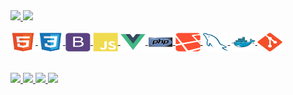 <div>
  <a href="https://github.com/migueljuniorpa">
  <img height="180em" src="https://github-readme-stats.vercel.app/api?username=migueljuniorpa&show_icons=true&theme=dracula&include_all_commits=true&count_private=true"/>
  <img height="180em" src="https://github-readme-stats.vercel.app/api/top-langs/?username=migueljuniorpa&layout=compact&langs_count=7&theme=dracula"/>
</div>
<div style="display: inline_block"><br>
  <img align="center" alt="Miguel-HTML" height="30" width="40" src="https://raw.githubusercontent.com/devicons/devicon/master/icons/html5/html5-original.svg">
  <img align="center" alt="Miguel-CSS" height="30" width="40" src="https://raw.githubusercontent.com/devicons/devicon/master/icons/css3/css3-original.svg">
  <img align="center" alt="Miguel-BT" height="30" width="40" src="https://raw.githubusercontent.com/devicons/devicon/master/icons/bootstrap/bootstrap-plain.svg">
  <img align="center" alt="Miguel-JS" height="30" width="40" src="https://raw.githubusercontent.com/devicons/devicon/master/icons/javascript/javascript-plain.svg">
  <img align="center" alt="Miguel-VUE" height="30" width="40" src="https://raw.githubusercontent.com/devicons/devicon/master/icons/vuejs/vuejs-original.svg">
  <img align="center" alt="Miguel-PHP" height="30" width="40" src="https://raw.githubusercontent.com/devicons/devicon/master/icons/php/php-original.svg">
  <img align="center" alt="Miguel-Laravel" height="30" width="40" src="https://raw.githubusercontent.com/devicons/devicon/master/icons/laravel/laravel-plain.svg">
  <img align="center" alt="Miguel-mysql" height="30" width="40" src="https://raw.githubusercontent.com/devicons/devicon/master/icons/mysql/mysql-plain.svg">
  <img align="center" alt="Miguel-docker" height="30" width="40" src="https://raw.githubusercontent.com/devicons/devicon/master/icons/docker/docker-original.svg">
  <img align="center" alt="Miguel-git" height="30" width="40" src="https://raw.githubusercontent.com/devicons/devicon/master/icons/git/git-original.svg">
</div>
<br>
<br>
<div>
  <a href="hhttps://www.instagram.com/miguelzzitu" target="_blank">
    <img src="https://img.shields.io/badge/-Instagram-%23E4405F?style=for-the-badge&logo=instagram&logoColor=white" target="_blank">
  </a>
  <a href="https://discord.gg/XjSB5nzA" target="_blank">
   <img src="https://img.shields.io/badge/Discord-7289DA?style=for-the-badge&logo=discord&logoColor=white" target="_blank">
  </a> 
  <a href = "mailto:miguel.ii@live.com">
    <img src="https://img.shields.io/badge/-Gmail-%23333?style=for-the-badge&logo=gmail&logoColor=white" target="_blank">
  </a>
  <a href="https://www.linkedin.com/in/miguel-j%C3%BAnior-28180411b" target="_blank">
    <img src="https://img.shields.io/badge/-LinkedIn-%230077B5?style=for-the-badge&logo=linkedin&logoColor=white" target="_blank">
  </a>   
</div>
